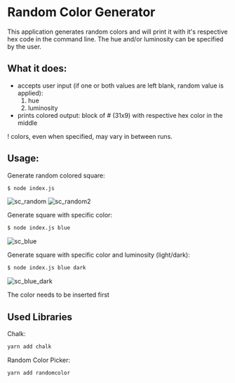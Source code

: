 # Random Color Generator

This application generates random colors and will print it with it's respective hex code in the command line. The hue and/or luminosity can be specified by the user.

## What it does:

- accepts user input (if one or both values are left blank, random value is applied):
   1. hue
   2. luminosity
- prints colored output: block of # (31x9) with respective hex color in the middle

! colors, even when specified, may vary in between runs.

## Usage:

Generate random colored square:
```bash
$ node index.js
```
![sc_random](https://user-images.githubusercontent.com/102243548/166485238-c891e79e-8745-4891-bf12-6a3d10b97989.png 'random color') ![sc_random2](https://user-images.githubusercontent.com/102243548/166501062-ceb79901-3fce-4226-a7c6-c59339b91fc0.png 'random color 2')


Generate square with specific color:
```bash
$ node index.js blue
```
![sc_blue](https://user-images.githubusercontent.com/102243548/166501133-2d734353-50fe-4c4d-bb18-82a20dd4c08c.png 'blue')

Generate square with specific color and luminosity (light/dark):
```bash
$ node index.js blue dark
```
![sc_blue_dark](https://user-images.githubusercontent.com/102243548/166501183-a17097f8-71ef-46fe-be76-d47b44306611.png 'blue dark')

The color needs to be inserted first

## Used Libraries

Chalk:

```bash
yarn add chalk
```

Random Color Picker:

```bash
yarn add randomcolor
```

